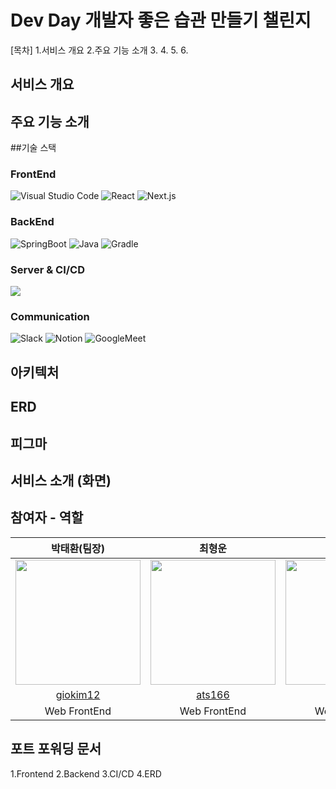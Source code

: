 # Dev Day 개발자 좋은 습관 만들기 챌린지 


[목차]
1.서비스 개요
2.주요 기능 소개
3.
4.
5.
6.


## 서비스 개요



## 주요 기능 소개 




##기술 스택

### FrontEnd
![Visual Studio Code](https://img.shields.io/badge/Visual%20Studio%20Code-007ACC?style=for-the-badge&logo=Visual%20Studio%20Code&logoColor=white)
![React](https://img.shields.io/badge/React-20232A?style=for-the-badge&logo=react&logoColor=61DAFB)
![Next.js](https://img.shields.io/badge/Next.js-000000?style=for-the-badge&logo=Next.js&logoColor=white)            

### BackEnd     
![SpringBoot](https://img.shields.io/badge/springboot-6DB33F?style=for-the-badge&logo=springboot&logoColor=white)
![Java](https://img.shields.io/badge/java-007396?style=for-the-badge&logo=java&logoColor=white)
![Gradle](https://img.shields.io/badge/gradle-02303A?style=for-the-badge&logo=gradle&logoColor=white)


###  Server & CI/CD
<img src="https://img.shields.io/badge/amazonaws-232F3E?style=for-the-badge&logo=amazonaws&logoColor=white">


### Communication
![Slack](https://img.shields.io/badge/Slack-4A154B?style=for-the-badge&logo=Slack&logoColor=white)
![Notion](https://img.shields.io/badge/Notion-000000?style=for-the-badge&logo=Notion&logoColor=white)
![GoogleMeet](https://img.shields.io/badge/GoogleMeet-00897B?style=for-the-badge&logo=Google%20Meet&logoColor=white)


## 아키텍처


## ERD


##  피그마

## 서비스 소개 (화면)

## 참여자 - 역할


|                        박태환(팀장)                        |                       최형운                       |                     이동준                       |                     김기윤                       |                  신대득                       |                  홍금비                      |
| :----------------------------------------------------------: | :-------------------------------------------------------: | :-----------------------------------------------------: | :-----------------------------------------------------: | :-----------------------------------------------------: | :-----------------------------------------------------: |
| <img src="https://github.com/giokim12.png" width="200"/> | <img src="https://github.com/ats166.png" width="200"/> | <img src="https://github.com/rachaen.png" width="200"/> | <img src="https://github.com/Fortuna3Co.png" width="200"/> |<img src="https://github.com/nana-moon.png" width="200"/> |<img src="https://github.com/GeumBi-Hong.png" width="200"/> |
|       [giokim12](https://github.com/giokim12)        |         [ats166](https://github.com/ats166)         |          [rachaen](https://github.com/rachaen)          |          [Fortuna3Co](https://github.com/Fortuna3Co)          |     [nana-moon](https://github.com/nana-moon)          |     [GeumBi-Hong](https://github.com/GeumBi-Hong)          |
|                         Web FrontEnd                          |                       Web FrontEnd                        |                       Web FrontEnd                        |                      Web BackEnd & DevOps                       |                 Web BackEnd                       |             Web BackEnd                       |



## 포트 포워딩 문서 

1.Frontend
2.Backend
3.CI/CD
4.ERD

